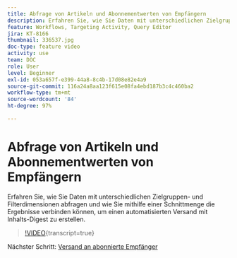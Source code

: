 ```yaml
---
title: Abfrage von Artikeln und Abonnementwerten von Empfängern
description: Erfahren Sie, wie Sie Daten mit unterschiedlichen Zielgruppen- und Filterdimensionen abfragen und wie Sie mithilfe einer Schnittmenge die Ergebnisse verbinden können, um einen automatisierten Versand mit Inhalts-Digest zu erstellen.
feature: Workflows, Targeting Activity, Query Editor
jira: KT-8166
thumbnail: 336537.jpg
doc-type: feature video
activity: use
team: DOC
role: User
level: Beginner
exl-id: 053a657f-e399-44a8-8c4b-17d08e82e4a9
source-git-commit: 116a24a8aa123f615e08fa4ebd187b3c4c460ba2
workflow-type: tm+mt
source-wordcount: '84'
ht-degree: 97%

---
```


# Abfrage von Artikeln und Abonnementwerten von Empfängern

Erfahren Sie, wie Sie Daten mit unterschiedlichen Zielgruppen- und Filterdimensionen abfragen und wie Sie mithilfe einer Schnittmenge die Ergebnisse verbinden können, um einen automatisierten Versand mit Inhalts-Digest zu erstellen.

>[!VIDEO](https://video.tv.adobe.com/v/336537?quality=12&learn=on){transcript=true}

Nächster Schritt: [Versand an abonnierte Empfänger](/help/tutorial-use-soap-apis/send-delivery-to-subscribed-recipients.md)

